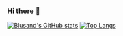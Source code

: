 ### Hi there 👋

<!--
**Blusand/Blusand** is a ✨ _special_ ✨ repository because its `README.md` (this file) appears on your GitHub profile.

Here are some ideas to get you started:

- 🔭 I’m currently working on ...
- 🌱 I’m currently learning ...
- 👯 I’m looking to collaborate on ...
- 🤔 I’m looking for help with ...
- 💬 Ask me about ...
- 📫 How to reach me: ...
- 😄 Pronouns: ...
- ⚡ Fun fact: ...
-->
[![Blusand's GitHub stats](https://github-readme-stats.vercel.app/api?username=Blusand&show_icons=true&bg_color=0,7FFFAA,E1FFFF,FFFFF0&theme=graywhite&locale=cn)](https://github.com/anuraghazra/github-readme-stats)
[![Top Langs](https://github-readme-stats.vercel.app/api/top-langs/?username=Blusand&layout=compact&bg_color=0,73FA79,73FDFF,D783FF&theme=graywhite&locale=cn)](https://github.com/anuraghazra/github-readme-stats)
